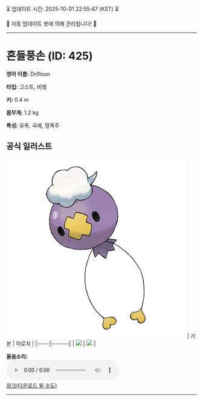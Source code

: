 
⏳ 업데이트 시간: 2025-10-01 22:55:47 (KST) ⏳

🤖 자동 업데이트 봇에 의해 관리됩니다! 🤖

---

# 흔들풍손 (ID: 425)
**영어 이름:** Drifloon

**타입:** 고스트, 비행

**키:** 0.4 m

**몸무게:** 1.2 kg

**특성:** 유폭, 곡예, 열폭주

## 공식 일러스트
![](https://raw.githubusercontent.com/PokeAPI/sprites/master/sprites/pokemon/other/official-artwork/425.png)
| 기본 | 이로치 |
|:----:|:------:|
| <img src="http://play.pokemonshowdown.com/sprites/ani/drifloon.gif" width="200"> | <img src="http://play.pokemonshowdown.com/sprites/ani-shiny/drifloon.gif" width="200"> |

**울음소리:**<br><audio controls src="https://raw.githubusercontent.com/PokeAPI/cries/main/cries/pokemon/latest/425.ogg"></audio><br> [링크(다운로드 될 수도)](https://raw.githubusercontent.com/PokeAPI/cries/main/cries/pokemon/latest/425.ogg)


---
